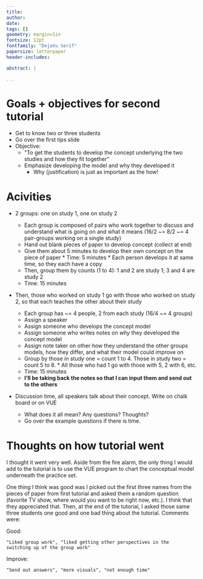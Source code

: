 ```yaml
---
title:
author: 
date: 
tags: []
geometry: margin=1in
fontsize: 12pt
fontfamily: "DejaVu Serif"
papersize: letterpaper
header-includes:

abstract: |

...
```


# Goals + objectives for second tutorial #

* Get to know two or three students
* Go over the first tips slide
* Objective:
    * "To get the students to develop the concept underlying the
      two studies and how they fit together"
    * Emphasize developing the model and why they developed it
        * Why (justification) is just as important as the how!
  
# Acivities #

* 2 groups: one on study 1, one on study 2
    * Each group is composed of pairs who work together to discuss and
      understand what is going on and what it means (16/2 ~= 8/2 ~= 4
      pair-groups working on a single study)
    * Hand out blank pieces of paper to develop concept (collect at end)
    * Give them about 5 minutes to develop their own concept on the
      piece of paper
          * Time: 5 minutes
          * Each person develops it at same time, so they each have a copy
    * Then, group them by counts (1 to 4): 1 and 2 are study 1; 3 and
      4 are study 2
    * Time: 15 minutes

* Then, those who worked on study 1 go with those who worked on study
  2, so that each teaches the other about their study
    * Each group has ~= 4 people, 2 from each study (16/4 ~= 4 groups)
    * Assign a speaker
    * Assign someone who develops the concept model
    * Assign someone who writes notes on *why* they developed the
      concept model
    * Assign note taker on other how they understand the other groups
      models, how they differ, and what their model could improve on
    * Group by those in study one = count 1 to 4. Those in study two =
      count 5 to 8.
          * All those who had 1 go with those with 5, 2 with 6, etc.
    * Time: 15 minutes
    * **I'll be taking back the notes so that I can input them and
      send out to the others**
    
* Discussion time, all speakers talk about their concept. Write on
  chalk board or on VUE
    * What does it all mean? Any questions? Thoughts?
    * Go over the example questions if there is time.

# Thoughts on how tutorial went #

I thought it went very well. Aside from the fire alarm, the only thing
I would add to the tutorial is to use the VUE program to chart the
conceptual model underneath the practice set.

One thing I think was good was I picked out the first three names from
the pieces of paper from first tutorial and asked them a random
question (favorite TV show, where would you want to be right now,
etc.).  I think that they appreciated that.  Then, at the end of the
tutorial, I asked those same three students one good and one bad thing
about the tutorial. Comments were:

Good:

    "Liked group work", "liked getting other perspectives in the
    switching up of the group work"

Improve:

    "Send out answers", "more visuals", "not enough time"
